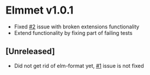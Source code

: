 # Elmmet v1.0.1
 - Fixed [#2](https://github.com/necinc/elmmet/issues/2) issue with broken extensions functionality
 - Extend functionality by fixing part of failing tests

## [Unreleased]
 - Did not get rid of elm-format yet, [#1](https://github.com/necinc/elmmet/issues/1) issue is not fixed